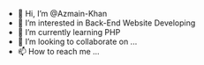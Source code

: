 - 👋 Hi, I’m @Azmain-Khan
- 👀 I’m interested in Back-End Website Developing
- 🌱 I’m currently learning PHP
- 💞️ I’m looking to collaborate on ...
- 📫 How to reach me ...

<!---
Azmain-Khan/Azmain-Khan is a ✨ special ✨ repository because its `README.md` (this file) appears on your GitHub profile.
You can click the Preview link to take a look at your changes.
--->
